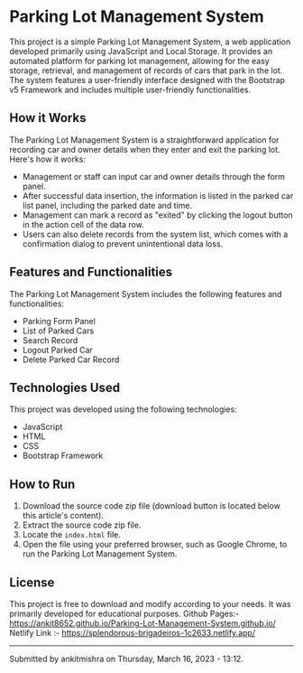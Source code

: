 # Parking Lot Management System

This project is a simple Parking Lot Management System, a web application developed primarily using JavaScript and Local Storage. It provides an automated platform for parking lot management, allowing for the easy storage, retrieval, and management of records of cars that park in the lot. The system features a user-friendly interface designed with the Bootstrap v5 Framework and includes multiple user-friendly functionalities.

## How it Works

The Parking Lot Management System is a straightforward application for recording car and owner details when they enter and exit the parking lot. Here's how it works:

- Management or staff can input car and owner details through the form panel.
- After successful data insertion, the information is listed in the parked car list panel, including the parked date and time.
- Management can mark a record as "exited" by clicking the logout button in the action cell of the data row.
- Users can also delete records from the system list, which comes with a confirmation dialog to prevent unintentional data loss.

## Features and Functionalities

The Parking Lot Management System includes the following features and functionalities:

- Parking Form Panel
- List of Parked Cars
- Search Record
- Logout Parked Car
- Delete Parked Car Record

## Technologies Used

This project was developed using the following technologies:

- JavaScript
- HTML
- CSS
- Bootstrap Framework

## How to Run

1. Download the source code zip file (download button is located below this article's content).
2. Extract the source code zip file.
3. Locate the `index.html` file.
4. Open the file using your preferred browser, such as Google Chrome, to run the Parking Lot Management System.

## License

This project is free to download and modify according to your needs. It was primarily developed for educational purposes.
Github Pages:- https://ankit8652.github.io/Parking-Lot-Management-System.github.io/
Netlify Link :- https://splendorous-brigadeiros-1c2633.netlify.app/

---

Submitted by ankitmishra on Thursday, March 16, 2023 - 13:12.
